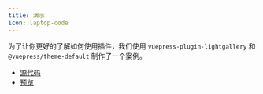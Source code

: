 ```yaml
---
title: 演示
icon: laptop-code
---
```


为了让你更好的了解如何使用插件，我们使用 `vuepress-plugin-lightgallery` 和 `@vuepress/theme-default` 制作了一个案例。

- [源代码](https://github.com/vuepress-theme-hope/vuepress-theme-hope/tree/main/demo/lightgallery/)
- [预览](https://plugin-lightgallery-demo.vuejs.press)
